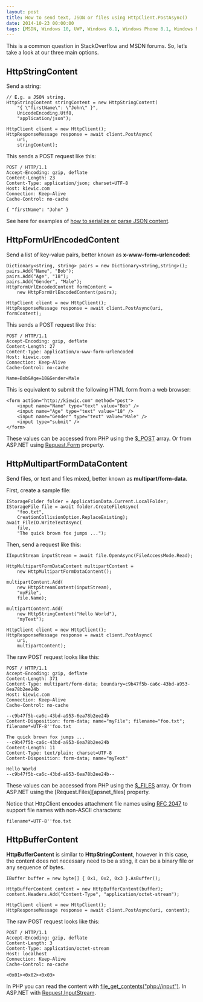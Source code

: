 ```yaml
---
layout: post
title: How to send text, JSON or files using HttpClient.PostAsync()
date: 2014-10-23 00:00:00
tags: [MSDN, Windows 10, UWP, Windows 8.1, Windows Phone 8.1, Windows Runtime, WinRT, Windows Store Apps, Windows.Web.Http]
---
```


This is a common question in StackOverflow and MSDN forums. So, let’s take a look at our three main options.

## HttpStringContent

Send a string:

    // E.g. a JSON string.
    HttpStringContent stringContent = new HttpStringContent(
        "{ \"firstName\": \"John\" }",
        UnicodeEncoding.Utf8,
        "application/json");

    HttpClient client = new HttpClient();
    HttpResponseMessage response = await client.PostAsync(
        uri,
        stringContent);

This sends a POST request like this:

    POST / HTTP/1.1
    Accept-Encoding: gzip, deflate
    Content-Length: 23
    Content-Type: application/json; charset=UTF-8
    Host: kiewic.com
    Connection: Keep-Alive
    Cache-Control: no-cache

    { "firstName": "John" }

See here for examples of [how to serialize or parse JSON content](https://msdn.microsoft.com/en-us/library/windows/apps/xaml/hh770289.aspx).

## HttpFormUrlEncodedContent

Send a list of key-value pairs, better known as **x-www-form-urlencoded**:

    Dictionary<string, string> pairs = new Dictionary<string,string>();
    pairs.Add("Name", "Bob");
    pairs.Add("Age", "18");
    pairs.Add("Gender", "Male");
    HttpFormUrlEncodedContent formContent =
        new HttpFormUrlEncodedContent(pairs);
     
    HttpClient client = new HttpClient();
    HttpResponseMessage response = await client.PostAsync(uri, formContent);

This sends a POST request like this:

    POST / HTTP/1.1
    Accept-Encoding: gzip, deflate
    Content-Length: 27
    Content-Type: application/x-www-form-urlencoded
    Host: kiewic.com
    Connection: Keep-Alive
    Cache-Control: no-cache

    Name=Bob&Age=18&Gender=Male

This is equivalent to submit the following HTML form from a web browser:

    <form action="http://kiewic.com" method="post">
        <input name="Name" type="text" value="Bob" />
        <input name="Age" type="text" value="18" />
        <input name="Gender" type="text" value="Male" />
        <input type="submit" />
    </form>

These values can be accessed from PHP using the [$_POST][php_post] array. Or from ASP.NET using [Request.Form][aspnet_form] property.

## HttpMultipartFormDataContent

Send files, or text and files mixed, better known as **multipart/form-data**.

First, create a sample file:

    IStorageFolder folder = ApplicationData.Current.LocalFolder;
    IStorageFile file = await folder.CreateFileAsync(
        "foo.txt",
        CreationCollisionOption.ReplaceExisting);
    await FileIO.WriteTextAsync(
        file,
        "The quick brown fox jumps ...");

Then, send a request like this:

    IInputStream inputStream = await file.OpenAsync(FileAccessMode.Read);
    
    HttpMultipartFormDataContent multipartContent =
        new HttpMultipartFormDataContent();
    
    multipartContent.Add(
        new HttpStreamContent(inputStream),
        "myFile",
        file.Name);
        
    multipartContent.Add(
        new HttpStringContent("Hello World"),
        "myText");
     
    HttpClient client = new HttpClient();
    HttpResponseMessage response = await client.PostAsync(
        uri,
        multipartContent);

The raw POST request looks like this:

    POST / HTTP/1.1
    Accept-Encoding: gzip, deflate
    Content-Length: 371
    Content-Type: multipart/form-data; boundary=c9b47f5b-ca6c-43bd-a953-6ea78b2ee24b
    Host: kiewic.com
    Connection: Keep-Alive
    Cache-Control: no-cache

    --c9b47f5b-ca6c-43bd-a953-6ea78b2ee24b
    Content-Disposition: form-data; name="myFile"; filename="foo.txt"; filename*=UTF-8''foo.txt

    The quick brown fox jumps ...
    --c9b47f5b-ca6c-43bd-a953-6ea78b2ee24b
    Content-Length: 11
    Content-Type: text/plain; charset=UTF-8
    Content-Disposition: form-data; name="myText"

    Hello World
    --c9b47f5b-ca6c-43bd-a953-6ea78b2ee24b--

These values can be accessed from PHP using the [$_FILES][php_files] array. Or from ASP.NET using the [Request.Files][apsnet_files] property.

Notice that HttpClient encodes attachment file names using [RFC 2047][rfc_2047] to support file names with non-ASCII characters:

    filename*=UTF-8''foo.txt

## HttpBufferContent

**HttpBufferContent** is similar to **HttpStringContent**, however in this case, the content does not necessary need to be a sting, it can be a binary file or any sequence of bytes.

    IBuffer buffer = new byte[] { 0x1, 0x2, 0x3 }.AsBuffer();

    HttpBufferContent content = new HttpBufferContent(buffer);
    content.Headers.Add("Content-Type", "application/octet-stream");

    HttpClient client = new HttpClient();
    HttpResponseMessage response = await client.PostAsync(uri, content);

The raw POST request looks like this:

    POST / HTTP/1.1
    Accept-Encoding: gzip, deflate
    Content-Length: 3
    Content-Type: application/octet-stream
    Host: localhost
    Connection: Keep-Alive
    Cache-Control: no-cache

    <0x01><0x02><0x03>

In PHP you can read the content with [file_get_contents("php://input")][php_file_get_contents]. In ASP.NET with [Request.InputStream][aspnet_inputstream].


[php_post]: http://php.net/manual/en/reserved.variables.post.php
[php_files]: http://php.net/manual/en/reserved.variables.files.php
[php_file_get_contents]: https://php.net/manual/en/function.file-get-contents.php
[aspnet_form]: https://msdn.microsoft.com/en-us/library/system.web.httprequestbase.form(v=vs.110).aspx
[aspnet_files]: https://msdn.microsoft.com/en-us/library/system.web.httprequestbase.files(v=vs.110).aspx
[aspnet_inputstream]: https://msdn.microsoft.com/en-us/library/system.web.httprequestbase.inputstream(v=vs.110).aspx
[rfc_2047]: http://tools.ietf.org/html/rfc2047

